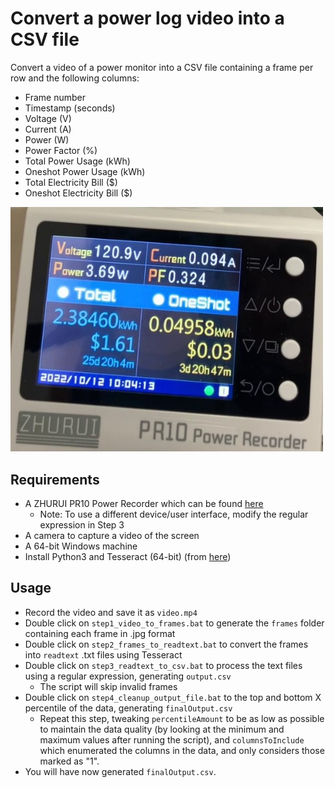 # Convert a power log video into a CSV file
Convert a video of a power monitor into a CSV file containing a frame per row and the following columns:
- Frame number
- Timestamp (seconds)
- Voltage (V)
- Current (A)
- Power (W)
- Power Factor (%)
- Total Power Usage (kWh)
- Oneshot Power Usage (kWh)
- Total Electricity Bill ($)
- Oneshot Electricity Bill ($)
<img src="screenshot.jpg" width="500"/>

## Requirements
- A ZHURUI PR10 Power Recorder which can be found [here](https://a.co/d/fwyrkhc)
  - Note: To use a different device/user interface, modify the regular expression in Step 3
- A camera to capture a video of the screen
- A 64-bit Windows machine
- Install Python3 and Tesseract (64-bit) (from [here](https://github.com/UB-Mannheim/tesseract/wiki))

## Usage
- Record the video and save it as `video.mp4`
- Double click on `step1_video_to_frames.bat` to generate the `frames` folder containing each frame in .jpg format
- Double click on `step2_frames_to_readtext.bat` to convert the frames into `readtext` .txt files using Tesseract
- Double click on `step3_readtext_to_csv.bat` to process the text files using a regular expression, generating `output.csv`
  - The script will skip invalid frames
- Double click on `step4_cleanup_output_file.bat` to the top and bottom X percentile of the data, generating `finalOutput.csv`
  - Repeat this step, tweaking `percentileAmount` to be as low as possible to maintain the data quality (by looking at the minimum and maximum values after running the script), and `columnsToInclude` which enumerated the columns in the data, and only considers those marked as "1".
- You will have now generated `finalOutput.csv`.
